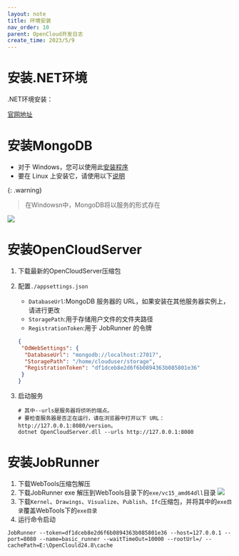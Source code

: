 ```yaml
---
layout: note
title: 环境安装
nav_order: 10
parent: OpenCloud开发日志
create_time: 2023/5/9
---
```


# 安装.NET环境

.NET环境安装：

[官网地址](https://dotnet.microsoft.com/download)

# 安装MongoDB

- 对于 Windows，您可以使用此[安装程序](https://www.mongodb.com/try/download/community)
- 要在 Linux 上安装它，请使用以下[说明](https://docs.mongodb.com/manual/administration/install-on-linux/)

{: .warning}
> 在Windowsn中，MongoDB将以服务的形式存在

![](https://cdn.jsdelivr.net/gh/luguosong/images@master/blog-img/202306251731635-MongoDB.png)

# 安装OpenCloudServer

1. 下载最新的OpenCloudServer压缩包

2. 配置`./appsettings.json`

    - `DatabaseUrl`:MongoDB 服务器的 URL，如果安装在其他服务器实例上，请进行更改
    - `StoragePath`:用于存储用户文件的文件夹路径
    - `RegistrationToken`:用于 JobRunner 的令牌

   ```json
   {
    "OdWebSettings": {
     "DatabaseUrl": "mongodb://localhost:27017", 
     "StoragePath": "/home/clouduser/storage",
     "RegistrationToken": "df1dceb8e2d6f6b0894363b085801e36"
    }
   }
   ```

3. 启动服务

   ```shell
   # 其中--urls是服务器将侦听的端点。
   # 要检查服务器是否正在运行，请在浏览器中打开以下 URL：http://127.0.0.1:8080/version。
   dotnet OpenCloudServer.dll --urls http://127.0.0.1:8080
   ```

# 安装JobRunner

1. 下载WebTools压缩包解压
2. 下载JobRunner exe 解压到WebTools目录下的`exe/vc15_amd64dll`目录
   ![](https://cdn.jsdelivr.net/gh/luguosong/images@master/blog-img/202306261606840-%E8%A7%A3%E5%8E%8Bjobrunner%E5%8E%8B%E7%BC%A9%E5%8C%85.png)
3. 下载`Kernel`、`Drawings`、`Visualize`、`Publish`、`Ifc`压缩包，并将其中的`exe目录`覆盖WebTools下的`exe目录`
4. 运行命令启动

```shell
JobRunner --token=df1dceb8e2d6f6b0894363b085801e36 --host=127.0.0.1 --port=8080 --name=basic_runner --waitTimeOut=10000 --rootUrl=/ --cachePath=E:\OpenClould24.8\cache
```


